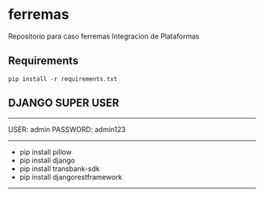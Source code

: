 # ferremas
Repositorio para caso ferremas Integracion de Plataformas

## Requirements

```pip install -r requirements.txt```

## DJANGO SUPER USER
-----------------------------

USER: admin
PASSWORD: admin123

----------------------------------

- pip install pillow
- pip install django
- pip install transbank-sdk
- pip install djangorestframework

----------------------------------
